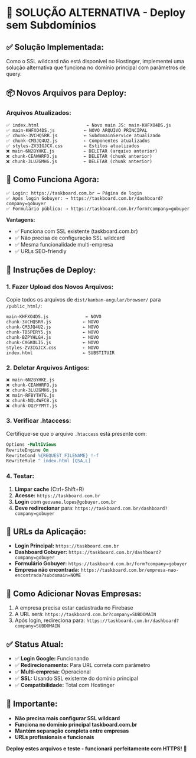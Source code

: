 # 🚀 **SOLUÇÃO ALTERNATIVA - Deploy sem Subdomínios**

## ✅ **Solução Implementada:**

Como o SSL wildcard não está disponível no Hostinger, implementei uma solução alternativa que funciona no domínio principal com parâmetros de query.

## 📦 **Novos Arquivos para Deploy:**

### **Arquivos Atualizados:**
```
✅ index.html                  ← Novo main JS: main-KHFXO4DS.js
✅ main-KHFXO4DS.js           ← NOVO ARQUIVO PRINCIPAL
✅ chunk-3VCHQSRR.js          ← SubdomainService atualizado
✅ chunk-CM3JQ4U2.js          ← Componentes atualizados
✅ styles-ZV3IGJCX.css        ← Estilos atualizados
❌ main-6N2BYHKE.js           ← DELETAR (arquivo anterior)
❌ chunk-CEAWHRFO.js          ← DELETAR (chunk anterior)
❌ chunk-3LUZGMH6.js          ← DELETAR (chunk anterior)
```

## 🔄 **Como Funciona Agora:**

```
✅ Login: https://taskboard.com.br → Página de login
✅ Após login Gobuyer: → https://taskboard.com.br/dashboard?company=gobuyer
✅ Formulário público: → https://taskboard.com.br/form?company=gobuyer
```

**Vantagens:**
- ✅ Funciona com SSL existente (taskboard.com.br)
- ✅ Não precisa de configuração SSL wildcard
- ✅ Mesma funcionalidade multi-empresa
- ✅ URLs SEO-friendly

## 🚀 **Instruções de Deploy:**

### **1. Fazer Upload dos Novos Arquivos:**
Copie todos os arquivos de `dist/kanban-angular/browser/` para `/public_html/`:

```
main-KHFXO4DS.js              ← NOVO
chunk-3VCHQSRR.js            ← NOVO  
chunk-CM3JQ4U2.js            ← NOVO
chunk-TB5PERY5.js            ← NOVO
chunk-BZPYHLGH.js            ← NOVO
chunk-CXGKOLI5.js            ← NOVO
styles-ZV3IGJCX.css          ← NOVO
index.html                   ← SUBSTITUIR
```

### **2. Deletar Arquivos Antigos:**
```
❌ main-6N2BYHKE.js
❌ chunk-CEAWHRFO.js
❌ chunk-3LUZGMH6.js
❌ main-RFBYTHTG.js
❌ chunk-NQL4WFCB.js
❌ chunk-OQZFYMYT.js
```

### **3. Verificar .htaccess:**
Certifique-se que o arquivo `.htaccess` está presente com:

```apache
Options -MultiViews
RewriteEngine On
RewriteCond %{REQUEST_FILENAME} !-f
RewriteRule ^ index.html [QSA,L]
```

### **4. Testar:**
1. **Limpar cache** (Ctrl+Shift+R)
2. **Acesse:** `https://taskboard.com.br`
3. **Login** com `geovane.lopes@gobuyer.com.br`
4. **Deve redirecionar** para: `https://taskboard.com.br/dashboard?company=gobuyer`

## 🎯 **URLs da Aplicação:**

- **Login Principal:** `https://taskboard.com.br`
- **Dashboard Gobuyer:** `https://taskboard.com.br/dashboard?company=gobuyer`
- **Formulário Gobuyer:** `https://taskboard.com.br/form?company=gobuyer`
- **Empresa não encontrada:** `https://taskboard.com.br/empresa-nao-encontrada?subdomain=NOME`

## 🔧 **Como Adicionar Novas Empresas:**

1. A empresa precisa estar cadastrada no Firebase
2. A URL será: `https://taskboard.com.br?company=SUBDOMAIN`
3. Após login, redireciona para: `https://taskboard.com.br/dashboard?company=SUBDOMAIN`

## ✅ **Status Atual:**

- ✅ **Login Google:** Funcionando
- ✅ **Redirecionamento:** Para URL correta com parâmetro
- ✅ **Multi-empresa:** Operacional
- ✅ **SSL:** Usando SSL existente do domínio principal
- ✅ **Compatibilidade:** Total com Hostinger

## 🚨 **Importante:**

- **Não precisa mais configurar SSL wildcard**
- **Funciona no domínio principal taskboard.com.br**
- **Mantém separação completa entre empresas**
- **URLs profissionais e funcionais**

**Deploy estes arquivos e teste - funcionará perfeitamente com HTTPS!** 🚀